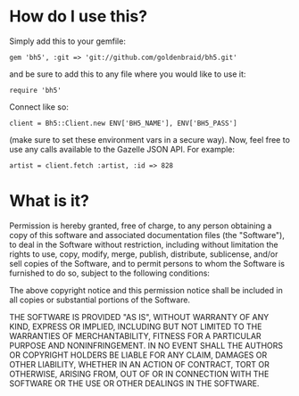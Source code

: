 # How do I use this?

Simply add this to your gemfile:

    gem 'bh5', :git => 'git://github.com/goldenbraid/bh5.git'

and be sure to add this to any file where you would like to use it:

    require 'bh5'

Connect like so:

    client = Bh5::Client.new ENV['BH5_NAME'], ENV['BH5_PASS']
    
(make sure to set these environment vars in a secure way). Now, feel free to use any calls available to the Gazelle JSON API. For example:

    artist = client.fetch :artist, :id => 828
    
# What is it?

Permission is hereby granted, free of charge, to any person obtaining a copy of this software and associated documentation files (the "Software"), to deal in the Software without restriction, including without limitation the rights to use, copy, modify, merge, publish, distribute, sublicense, and/or sell copies of the Software, and to permit persons to whom the Software is furnished to do so, subject to the following conditions:

The above copyright notice and this permission notice shall be included in all copies or substantial portions of the Software.

THE SOFTWARE IS PROVIDED "AS IS", WITHOUT WARRANTY OF ANY KIND, EXPRESS OR IMPLIED, INCLUDING BUT NOT LIMITED TO THE WARRANTIES OF MERCHANTABILITY, FITNESS FOR A PARTICULAR PURPOSE AND NONINFRINGEMENT. IN NO EVENT SHALL THE AUTHORS OR COPYRIGHT HOLDERS BE LIABLE FOR ANY CLAIM, DAMAGES OR OTHER LIABILITY, WHETHER IN AN ACTION OF CONTRACT, TORT OR OTHERWISE, ARISING FROM, OUT OF OR IN CONNECTION WITH THE SOFTWARE OR THE USE OR OTHER DEALINGS IN THE SOFTWARE.
